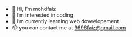 - 👋 Hi, I’m mohdfaiz
- 👀 I’m interested in coding
- 🌱 I’m currently learning web doveelopement
- 📫 you can contact me at 9696faiz@gmail.com

<!---
mohdfaizmaik/mohdfaizmaik is a ✨ special ✨ repository because its `README.md` (this file) appears on your GitHub profile.
You can click the Preview link to take a look at your changes.
--->
